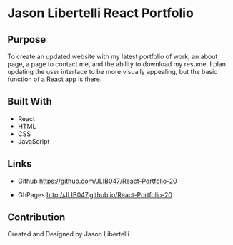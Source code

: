# Jason Libertelli React Portfolio 

## Purpose 
To create an updated website with my latest portfolio of work, an about page, a page to contact me, and the ability to download my resume.  I plan updating the user interface to be more visually appealing, but the basic function of a React app is there. 

## Built With 
- React
- HTML 
- CSS 
- JavaScript 

## Links 
- Github
https://github.com/JLIB047/React-Portfolio-20

- GhPages 
http://JLIB047.github.io/React-Portfolio-20

## Contribution 
Created and Designed by Jason Libertelli 

